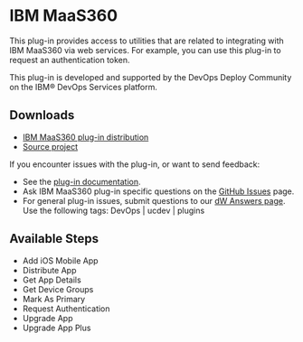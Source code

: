 
# IBM MaaS360

This plug-in provides access to utilities that are related to integrating with IBM MaaS360 via web services. For example, you can use this plug-in to request an authentication token.

This plug-in is developed and supported by the DevOps Deploy Community on the IBM® DevOps Services platform. 

## Downloads

* [IBM MaaS360 plug-in distribution](https://github.com/UrbanCode/IBM-MaaS360-UCD/releases)
* [Source project](https://github.com/UrbanCode/IBM-MaaS360-UCD)

If you encounter issues with the plug-in, or want to send feedback:

* See the [plug-in documentation](https://github.com/UrbanCode/IBM-MaaS360-UCD/tree/master/doc).
* Ask IBM MaaS360 plug-in specific questions on the [GitHub Issues](https://github.com/UrbanCode/IBM-MaaS360-UCD/issues) page.
* For general plug-in issues, submit questions to our [dW Answers page](https://community.ibm.com/community/user/wasdevops/urbancode-discussion). Use the following tags: DevOps | ucdev | plugins

## Available Steps

* Add iOS Mobile App
* Distribute App
* Get App Details
* Get Device Groups
* Mark As Primary
* Request Authentication
* Upgrade App
* Upgrade App Plus
